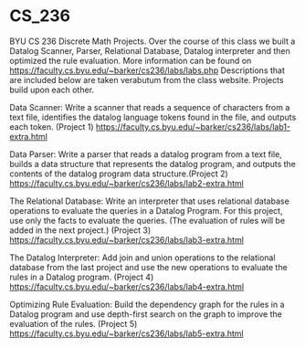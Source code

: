 # CS_236

BYU CS 236 Discrete Math Projects. Over the course of this class we built a Datalog Scanner, Parser, Relational Database, Datalog interpreter and then optimized 
the rule evaluation. More information can be found on https://faculty.cs.byu.edu/~barker/cs236/labs/labs.php Descriptions that are included below are taken 
verabutum from the class website. Projects build upon each other.

Data Scanner: Write a scanner that reads a sequence of characters from a text file, identifies the datalog language tokens found in the file, and outputs each token. 
(Project 1) https://faculty.cs.byu.edu/~barker/cs236/labs/lab1-extra.html

Data Parser: Write a parser that reads a datalog program from a text file, builds a data structure that represents the datalog program, and outputs the contents 
of the datalog program data structure.(Project 2) https://faculty.cs.byu.edu/~barker/cs236/labs/lab2-extra.html

The Relational Database: Write an interpreter that uses relational database operations to evaluate the queries in a Datalog Program. For this project, use only the 
facts to evaluate the queries. (The evaluation of rules will be added in the next project.) (Project 3) https://faculty.cs.byu.edu/~barker/cs236/labs/lab3-extra.html

The Datalog Interpreter: Add join and union operations to the relational database from the last project and use the new operations to evaluate the rules in a Datalog program.
(Project 4) https://faculty.cs.byu.edu/~barker/cs236/labs/lab4-extra.html

Optimizing Rule Evaluation: Build the dependency graph for the rules in a Datalog program and use depth-first search on the graph to improve the evaluation of the rules.
(Project 5) https://faculty.cs.byu.edu/~barker/cs236/labs/lab5-extra.html
